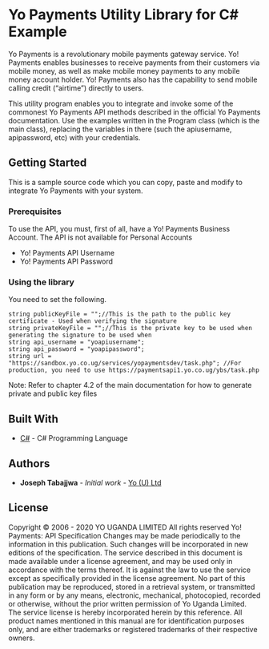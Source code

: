 # Yo Payments Utility Library for C# Example

Yo Payments is a revolutionary mobile payments gateway service. Yo! Payments enables businesses to receive payments from their customers via mobile money, as well as make mobile money payments to any mobile money account holder. Yo! Payments also has the capability to send mobile calling credit (“airtime”) directly to users. 

This utility program enables you to integrate and invoke some of the commonest Yo Payments API methods described in the official Yo Payments documentation. Use the examples written in the Program class (which is the main class), replacing the variables in there (such the apiusername, apipassword, etc) with your credentials.

## Getting Started
This is a sample source code which you can copy, paste and modify to integrate Yo Payments with your system.

### Prerequisites

To use the API, you must, first of all, have a Yo! Payments Business Account. The API is not available for Personal Accounts

* Yo! Payments API Username
* Yo! Payments API Password

### Using the library

You need to set the following.

```
string publicKeyFile = "";//This is the path to the public key certificate - Used when verifying the signature
string privateKeyFile = "";//This is the private key to be used when generating the signature to be used when 
string api_username = "yoapiusername";
string api_password = "yoapipassword"; 
string url = "https://sandbox.yo.co.ug/services/yopaymentsdev/task.php"; //For production, you need to use https://paymentsapi1.yo.co.ug/ybs/task.php

```

Note: Refer to chapter 4.2 of the main documentation for how to generate private and public key files

## Built With

* [C#](https://docs.microsoft.com/en-us/dotnet/csharp/) - C# Programming Language 

## Authors

* **Joseph Tabajjwa** - *Initial work* - [Yo (U) Ltd](https://github.com/YO-Uganda)

## License
Copyright © 2006 - 2020 YO UGANDA LIMITED All rights reserved
Yo! Payments: API Specification
Changes may be made periodically to the information in this publication. Such changes will be
incorporated in new editions of the specification. The service described in this document is made
available under a license agreement, and may be used only in accordance with the terms thereof. It is
against the law to use the service except as specifically provided in the license agreement. No part of this
publication may be reproduced, stored in a retrieval system, or transmitted in any form or by any means,
electronic, mechanical, photocopied, recorded or otherwise, without the prior written permission of Yo
Uganda Limited.
The service license is hereby incorporated herein by this reference.
All product names mentioned in this manual are for identification purposes only, and are either
trademarks or registered trademarks of their respective owners.
